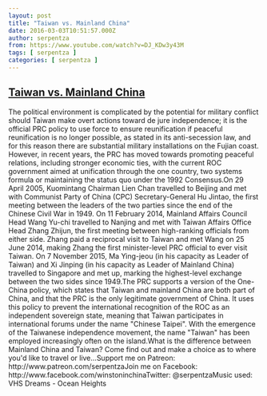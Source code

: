 ```yaml
---
layout: post
title: "Taiwan vs. Mainland China"
date: 2016-03-03T10:51:57.000Z
author: serpentza
from: https://www.youtube.com/watch?v=DJ_KDw3y43M
tags: [ serpentza ]
categories: [ serpentza ]
---
```

<!--1457002317000-->
[Taiwan vs. Mainland China](https://www.youtube.com/watch?v=DJ_KDw3y43M)
------

<div>
The political environment is complicated by the potential for military conflict should Taiwan make overt actions toward de jure independence; it is the official PRC policy to use force to ensure reunification if peaceful reunification is no longer possible, as stated in its anti-secession law, and for this reason there are substantial military installations on the Fujian coast. However, in recent years, the PRC has moved towards promoting peaceful relations, including stronger economic ties, with the current ROC government aimed at unification through the one country, two systems formula or maintaining the status quo under the 1992 Consensus.On 29 April 2005, Kuomintang Chairman Lien Chan travelled to Beijing and met with Communist Party of China (CPC) Secretary-General Hu Jintao, the first meeting between the leaders of the two parties since the end of the Chinese Civil War in 1949. On 11 February 2014, Mainland Affairs Council Head Wang Yu-chi travelled to Nanjing and met with Taiwan Affairs Office Head Zhang Zhijun, the first meeting between high-ranking officials from either side. Zhang paid a reciprocal visit to Taiwan and met Wang on 25 June 2014, making Zhang the first minister-level PRC official to ever visit Taiwan. On 7 November 2015, Ma Ying-jeou (in his capacity as Leader of Taiwan) and Xi Jinping (in his capacity as Leader of Mainland China) travelled to Singapore and met up, marking the highest-level exchange between the two sides since 1949.The PRC supports a version of the One-China policy, which states that Taiwan and mainland China are both part of China, and that the PRC is the only legitimate government of China. It uses this policy to prevent the international recognition of the ROC as an independent sovereign state, meaning that Taiwan participates in international forums under the name "Chinese Taipei". With the emergence of the Taiwanese independence movement, the name "Taiwan" has been employed increasingly often on the island.What is the difference between Mainland China and Taiwan? Come find out and make a choice as to where you'd like to travel or live...Support me on Patreon: http://www.patreon.com/serpentzaJoin me on Facebook: http://www.facebook.com/winstoninchinaTwitter: @serpentzaMusic used: VHS Dreams - Ocean Heights
</div>
